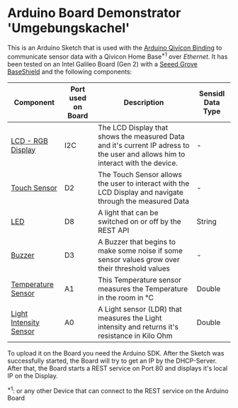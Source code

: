 Arduino Board Demonstrator 'Umgebungskachel'
=======

This is an Arduino Sketch that is used with the [Arduino Qivicon Binding](https://github.com/SENSIDL-PROJECT/SensIDL/tree/master/code/demonstration/QIVICON/com.qivicon.eclipse.binding.galileoarduinosensor)
to communicate sensor data with a Qivicon Home Base<sup>*1</sup> over _Ethernet_. 
It has been tested on an Intel Galileo Board (Gen 2) with a [Seeed Grove BaseShield](http://www.seeedstudio.com/wiki/Grove_-_Base_shield_v2) and the following components:

| Component  | Port used on Board | Description | Sensidl Data Type |
| ------------- | ------------- | ------------- | ------------- |
| [LCD - RGB Display](http://www.seeedstudio.com/wiki/Grove_-_LCD_RGB_Backlight)  | I2C  | The LCD Display that shows the measured Data and it's current IP adress to the user and allows him to interact with the device.  | - |
| [Touch Sensor](http://www.seeedstudio.com/wiki/Grove_-_Touch_Sensor) | D2 | The Touch Sensor allows the user to interact with the LCD Display and navigate through the measured Data | - |
| [LED](http://www.seeedstudio.com/wiki/Grove_-_LED)  | D8  | A light that can be switched on or off by the REST API | String |
| [Buzzer](http://www.seeedstudio.com/wiki/Grove_-_Buzzer)  | D3  | A Buzzer that begins to make some noise if some sensor values grow over their threshold values | - |
| [Temperature Sensor](http://www.seeedstudio.com/wiki/Grove_-_Temperature_Sensor)  | A1  | This Temperature sensor measures the Temperature in the room in °C | Double |
| [Light Intensity Sensor](http://www.seeedstudio.com/wiki/Grove_-_Light_Sensor)  | A0  | A Light sensor (LDR) that measures the Light intensity and returns it's resistance in Kilo Ohm | Double |

To upload it on the Board you need the Arduino SDK. After the Sketch was successfully started, the Board will try to get an IP by the DHCP-Server. After that, the Board starts a REST service on Port 80 and displays it's local IP on the Display.


<sup>*1</sup>: or any other Device that can connect to the REST service on the Arduino Board
